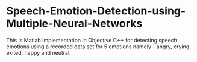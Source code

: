 # Speech-Emotion-Detection-using-Multiple-Neural-Networks
This is Matlab Implementation in Objective C++ for detecting speech emotions using a recorded data set for 5 emotions namely - angry, crying, exited, happy and neutral.

